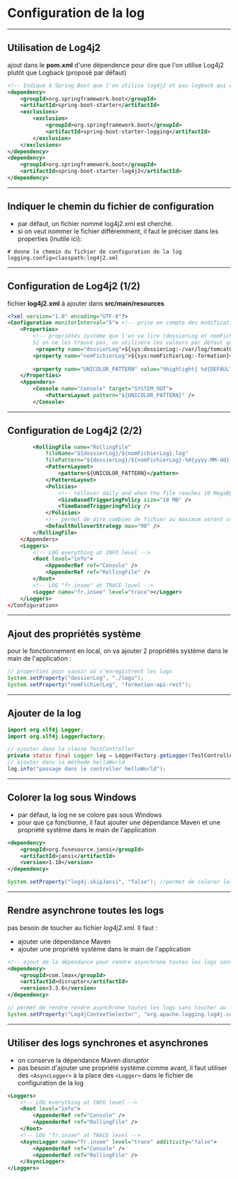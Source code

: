 # Configuration de la log

----

## Utilisation de Log4j2

ajout dans le **pom.xml** d'une dépendence pour dire que l'on utilise Log4j2 plutôt que Logback (proposé par défaut)

```xml
<!-- Indique à Spring Boot que l'on utilise log4j2 et pas logback qui est proposé par défaut -->
<dependency>
	<groupId>org.springframework.boot</groupId>
	<artifactId>spring-boot-starter</artifactId>
	<exclusions>
		<exclusion>
			<groupId>org.springframework.boot</groupId>
			<artifactId>spring-boot-starter-logging</artifactId>
		</exclusion>
	</exclusions>
</dependency>
<dependency>
	<groupId>org.springframework.boot</groupId>
	<artifactId>spring-boot-starter-log4j2</artifactId>
</dependency>
```

----

## Indiquer le chemin du fichier de configuration

- par défaut, un fichier nommé log4j2.xml est cherché.
- si on veut nommer le fichier différemment, il faut le préciser dans les properties (inutile ici):

```properties
# donne le chemin du fichier de configuration de la log
logging.config=classpath:log4j2.xml
```

----

## Configuration de Log4j2 (1/2)

fichier **log4j2.xml** à ajouter dans **src/main/resources**

```xml
<?xml version="1.0" encoding="UTF-8"?>
<Configuration monitorInterval="5"> <!-- prise en compte des modifications à chaud au bout de 5 secondes -->
    <Properties>
        <!-- propriétés système que l'on va lire (dossierLog et nomFichier) et appliquer.
        Si on ne les trouve pas, on utilisera les valeurs par défaut qui correspondent aux valeurs à appliquer sur les plateformes de dev/qf -->
         <property name="dossierLog">${sys:dossierLog:-/var/log/tomcat8}</property>
        <property name="nomFichierLog">${sys:nomFichierLog:-formation}</property>
        
        <property name="UNICOLOR_PATTERN" value="%highlight{ %d{DEFAULT} %-5p [%15.15t] %-40.40c{1.} - %msg%n%throwable}{FATAL=red blink, ERROR=red, WARN=yellow bold, INFO=white, DEBUG=green bold, TRACE=blue}">
    </Properties>
    <Appenders>
        <Console name="Console" target="SYSTEM_OUT">
            <PatternLayout pattern="${UNICOLOR_PATTERN}" />
        </Console>
```

----

## Configuration de Log4j2 (2/2)

```xml
		<RollingFile name="RollingFile"
            fileName="${dossierLog}/${nomFichierLog}.log"
            filePattern="${dossierLog}/${nomFichierLog}-%d{yyyy-MM-dd}-%i.log">
            <PatternLayout>
                <pattern>${UNICOLOR_PATTERN}</pattern>
            </PatternLayout>
            <Policies>
                <!-- rollover daily and when the file reaches 10 MegaBytes -->
                <SizeBasedTriggeringPolicy size="10 MB" />
                <TimeBasedTriggeringPolicy />
            </Policies>
			<!-- permet de dire combien de fichier au maximum seront crée pour un même pattern (avec le %i) -->
            <DefaultRolloverStrategy max="90" />
        </RollingFile>
    </Appenders>
    <Loggers>
        <!-- LOG everything at INFO level -->
        <Root level="info">
            <AppenderRef ref="Console" />
            <AppenderRef ref="RollingFile" />
        </Root>
        <!-- LOG "fr.insee" at TRACE level -->
        <Logger name="fr.insee" level="trace"></Logger>
    </Loggers>
</Configuration>
```

----

## Ajout des propriétés système

pour le fonctionnement en local, on va ajouter 2 propriétés système dans le main de l'application :

```java
// properties pour savoir où s'enregistrent les logs
System.setProperty("dossierLog", "./logs");
System.setProperty("nomFichierLog", "formation-api-rest");
```

----

## Ajouter de la log

```java
import org.slf4j.Logger;
import org.slf4j.LoggerFactory;

// ajouter dans la classe TestController
private static final Logger log = LoggerFactory.getLogger(TestController.class);
// ajouter dans la méthode helloWorld
log.info("passage dans le controller helloWorld");
```

----

## Colorer la log sous Windows

- par défaut, la log ne se colore pas sous Windows
- pour que ça fonctionne, il faut ajouter une dépendance Maven et une propriété système dans le main de l'application

```xml
<dependency>
	<groupId>org.fusesource.jansi</groupId>
	<artifactId>jansi</artifactId>
	<version>1.18</version>
</dependency>
```
```java
System.setProperty("log4j.skipJansi", "false"); //permet de colorer les logs sous Windows
```

----

## Rendre asynchrone toutes les logs

pas besoin de toucher au fichier *log4j2.xml*. Il faut :
- ajouter une dépendance Maven
- ajouter une propriété système dans le main de l'application

```xml
<!-- ajout de la dépendance pour rendre asynchrone toutes les logs sans toucher au fichier de conf log4j2.xml  -->
<dependency>
    <groupId>com.lmax</groupId>
    <artifactId>disruptor</artifactId>
    <version>3.3.6</version>
</dependency>
```

 ```java
 // permet de rendre rendre asynchrone toutes les logs sans toucher au fichier de conf log4j2.xml
System.setProperty("Log4jContextSelector", "org.apache.logging.log4j.core.async.AsyncLoggerContextSelector");
```

----

## Utiliser des logs synchrones et asynchrones

- on conserve la dépendance Maven *disruptor*
- pas besoin d'ajouter une propriété système comme avant, il faut utiliser des `<AsyncLogger>` à la place des `<Logger>` dans le fichier de configuration de la log

```xml
<Loggers>
    <!-- LOG everything at INFO level -->
    <Root level="info">
        <AppenderRef ref="Console" />
        <AppenderRef ref="RollingFile" />
    </Root>
    <!-- LOG "fr.insee" at TRACE level -->
    <AsyncLogger name="fr.insee" level="trace" additivity="false">
        <AppenderRef ref="Console" />
        <AppenderRef ref="RollingFile" />
    </AsyncLogger>
</Loggers>
```
